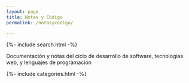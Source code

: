 ```yaml
---
layout: page
title: Notas y Código
permalink: /notasycodigo/

---
```

<div class="home">

  <div class="search">
    {%- include search.html -%}
  </div>

  <p>Documentación y notas del ciclo de desarrollo de software, tecnologías web, y lenguajes de programación</p>

  {%- include categories.html -%}
</div>
